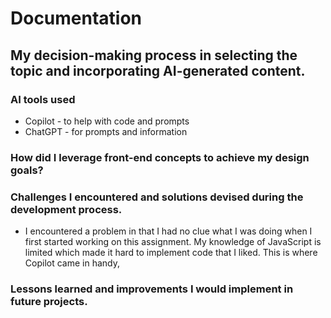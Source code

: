 # Documentation

## My decision-making process in selecting the topic and incorporating AI-generated content.

### AI tools used

- Copilot - to help with code and prompts
- ChatGPT - for prompts and information

### How did I leverage front-end concepts to achieve my design goals?

### Challenges I encountered and solutions devised during the development process.

- I encountered a problem in that I had no clue what I was doing when I first started working on this assignment. My knowledge of JavaScript is limited which made it hard to implement code that I liked. This is where Copilot came in handy,

### Lessons learned and improvements I would implement in future projects.
